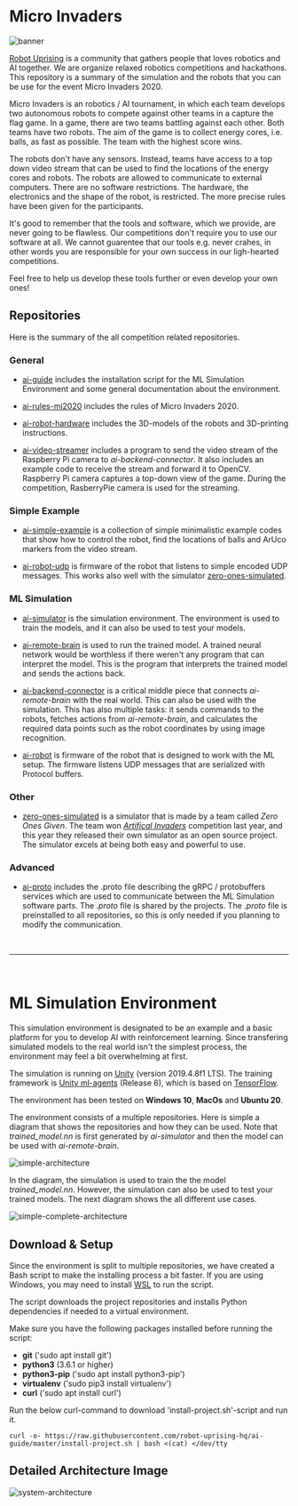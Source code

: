 # Micro Invaders

![banner](banner.png)

[Robot Uprising](https://robotuprising.fi/) is a community that gathers people that loves robotics and AI together. We are organize relaxed robotics competitions and hackathons. This repository is a summary of the simulation and the robots that you can be use for the event Micro Invaders 2020.

Micro Invaders is an robotics / AI tournament, in which each team develops two autonomous robots to compete against other teams in a capture the flag game. In a game, there are two teams battling against each other. Both teams have two robots. The aim of the game is to collect energy cores, i.e. balls, as fast as possible. The team with the highest score wins.

The robots don't have any sensors. Instead, teams have access to a top down video stream that can be used to find the locations of the energy cores and robots. The robots are allowed to communicate to external computers. There are no software restrictions. The hardware, the electronics and the shape of the robot, is restricted. The more precise rules have been given for the participants.

It's good to remember that the tools and software, which we provide, are never going to be flawless. Our competitions don't require you to use our software at all. We cannot guarentee that our tools e.g. never crahes, in other words you are responsible for your own success in our ligh-hearted competitions.

Feel free to help us develop these tools further or even develop your own ones!

## Repositories

Here is the summary of the all competition related repositories.

### General

- [ai-guide](https://github.com/robot-uprising-hq/ai-guide) includes the installation script for the ML Simulation Environment and some general documentation about the environment.

- [ai-rules-mi2020](https://github.com/robot-uprising-hq/ai-rules-mi2020) includes the rules of Micro Invaders 2020.

- [ai-robot-hardware](https://github.com/robot-uprising-hq/ai-robot-hardware) includes the 3D-models of the robots and 3D-printing instructions.

- [ai-video-streamer](https://github.com/robot-uprising-hq/ai-video-streamer) includes a program to send the video stream of the Raspberry Pi camera to _ai-backend-connector_. It also includes an example code to receive the stream and forward it to OpenCV. Raspberry Pi camera captures a top-down view of the game. During the competition, RasberryPie camera is used for the streaming.

### Simple Example

- [ai-simple-example](https://github.com/robot-uprising-hq/ai-simple-example) is a collection of simple minimalistic example codes that show how to control the robot, find the locations of balls and ArUco markers from the video stream.

- [ai-robot-udp](https://github.com/robot-uprising-hq/ai-robot-udp) is firmware of the robot that listens to simple encoded UDP messages. This works also well with the simulator [zero-ones-simulated](https://github.com/zero-ones-given/zero-ones-simulated).

### ML Simulation

- [ai-simulator](https://github.com/robot-uprising-hq/ai-simulator) is the simulation environment. The environment is used to train the models, and it can also be used to test your models.

- [ai-remote-brain](https://github.com/robot-uprising-hq/ai-remote-brain) is used to run the trained model. A trained neural network would be worthless if there weren't any program that can interpret the model. This is the program that interprets the trained model and sends the actions back.

- [ai-backend-connector](https://github.com/robot-uprising-hq/ai-backend-connector) is a critical middle piece that connects _ai-remote-brain_ with the real world. This can also be used with the simulation. This has also multiple tasks: it sends commands to the robots, fetches actions from _ai-remote-brain_, and calculates the required data points such as the robot coordinates by using image recognition.

- [ai-robot](https://github.com/robot-uprising-hq/ai-robot) is firmware of the robot that is designed to work with the ML setup. The firmware listens UDP messages that are serialized with Protocol buffers.

### Other

- [zero-ones-simulated](https://github.com/zero-ones-given/zero-ones-simulated) is a simulator that is made by a team called _Zero Ones Given_. The team won [_Artifical Invaders_](https://www.twitch.tv/videos/497978829) competition last year, and this year they released their own simulator as an open source project. The simulator excels at being both easy and powerful to use.

### Advanced

- [ai-proto](https://github.com/robot-uprising-hq/ai-proto) includes the .proto file describing the gRPC / protobuffers services which are used to communicate between the ML Simulation software parts. The _.proto_ file is shared by the projects. The _.proto_ file is preinstalled to all repositories, so this is only needed if you planning to modify the communication.

<br/>

---

<br/>

# ML Simulation Environment

This simulation environment is designated to be an example and a basic platform for you to develop AI with reinforcement learning. Since transfering simulated models to the real world isn't the simplest process, the environment may feel a bit overwhelming at first.

The simulation is running on [Unity](https://unity.com/) (version 2019.4.8f1 LTS). The training framework is [Unity ml-agents](https://github.com/Unity-Technologies/ml-agents) (Release 6), which is based on [TensorFlow](https://www.tensorflow.org/).

The environment has been tested on **Windows 10**, **MacOs** and **Ubuntu 20**.

The environment consists of a multiple repositories. Here is simple a diagram that shows the repositories and how they can be used. Note that _trained_model.nn_ is first generated by _ai-simulator_ and then the model can be used with _ai-remote-brain_.

![simple-architecture](simple-architecture.png)

In the diagram, the simulation is used to train the the model _trained_model.nn_. However, the simulation can also be used to test your trained models. The next diagram shows the all different use cases.

![simple-complete-architecture](simple-complete-architecture.png)

## Download & Setup

Since the environment is split to multiple repositories, we have created a Bash script to make the installing process a bit faster. If you are using Windows, you may need to install [WSL](https://docs.microsoft.com/en-us/windows/wsl/install-win10) to run the script.

The script downloads the project repositories and installs Python dependencies if needed to a virtual environment.

Make sure you have the following packages installed before running the script:

- **git** ('sudo apt install git')
- **python3** (3.6.1 or higher)
- **python3-pip** ('sudo apt install python3-pip')
- **virtualenv** ('sudo pip3 install virtualenv')
- **curl** ('sudo apt install curl')

Run the below curl-command to download 'install-project.sh'-script and run it.

`curl -o- https://raw.githubusercontent.com/robot-uprising-hq/ai-guide/master/install-project.sh | bash <(cat) </dev/tty`

## Detailed Architecture Image

![system-architecture](system-architecture.png)
